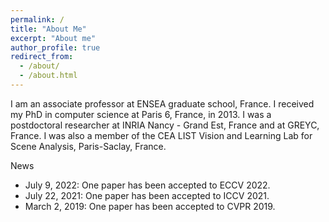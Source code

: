 ```yaml
---
permalink: /
title: "About Me"
excerpt: "About me"
author_profile: true
redirect_from: 
  - /about/
  - /about.html
---
```


I am an associate professor at ENSEA graduate school, France. I received my PhD in computer science at Paris 6, France, in 2013. I was a postdoctoral researcher at INRIA Nancy - Grand Est, France and at GREYC, France. I was also a member of the CEA LIST Vision and Learning Lab for Scene Analysis, Paris-Saclay, France.

News
* July 9, 2022: One paper has been accepted to ECCV 2022.
* July 22, 2021: One paper has been accepted to ICCV 2021.
* March 2, 2019: One paper has been accepted to CVPR 2019.
